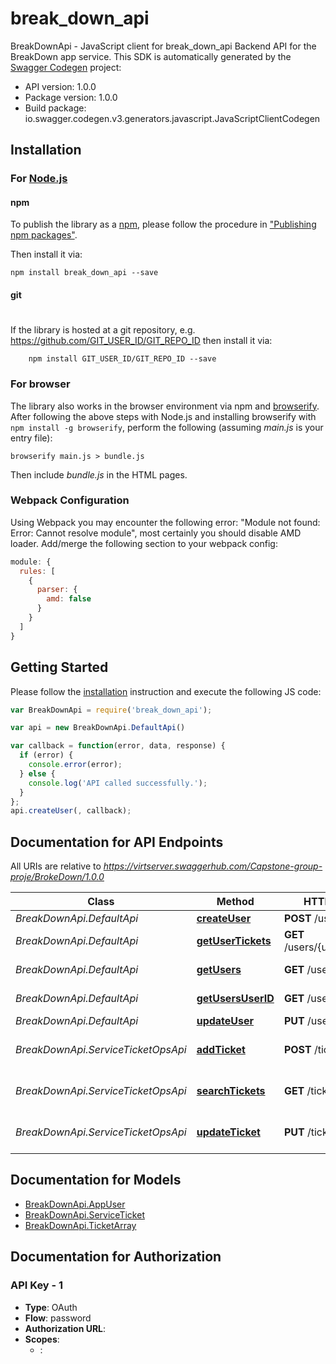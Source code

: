 # break_down_api

BreakDownApi - JavaScript client for break_down_api
Backend API for the BreakDown app service.
This SDK is automatically generated by the [Swagger Codegen](https://github.com/swagger-api/swagger-codegen) project:

- API version: 1.0.0
- Package version: 1.0.0
- Build package: io.swagger.codegen.v3.generators.javascript.JavaScriptClientCodegen

## Installation

### For [Node.js](https://nodejs.org/)

#### npm

To publish the library as a [npm](https://www.npmjs.com/),
please follow the procedure in ["Publishing npm packages"](https://docs.npmjs.com/getting-started/publishing-npm-packages).

Then install it via:

```shell
npm install break_down_api --save
```

#### git
#
If the library is hosted at a git repository, e.g.
https://github.com/GIT_USER_ID/GIT_REPO_ID
then install it via:

```shell
    npm install GIT_USER_ID/GIT_REPO_ID --save
```

### For browser

The library also works in the browser environment via npm and [browserify](http://browserify.org/). After following
the above steps with Node.js and installing browserify with `npm install -g browserify`,
perform the following (assuming *main.js* is your entry file):

```shell
browserify main.js > bundle.js
```

Then include *bundle.js* in the HTML pages.

### Webpack Configuration

Using Webpack you may encounter the following error: "Module not found: Error:
Cannot resolve module", most certainly you should disable AMD loader. Add/merge
the following section to your webpack config:

```javascript
module: {
  rules: [
    {
      parser: {
        amd: false
      }
    }
  ]
}
```

## Getting Started

Please follow the [installation](#installation) instruction and execute the following JS code:

```javascript
var BreakDownApi = require('break_down_api');

var api = new BreakDownApi.DefaultApi()

var callback = function(error, data, response) {
  if (error) {
    console.error(error);
  } else {
    console.log('API called successfully.');
  }
};
api.createUser(, callback);
```

## Documentation for API Endpoints

All URIs are relative to *https://virtserver.swaggerhub.com/Capstone-group-proje/BrokeDown/1.0.0*

Class | Method | HTTP request | Description
------------ | ------------- | ------------- | -------------
*BreakDownApi.DefaultApi* | [**createUser**](docs/DefaultApi.md#createUser) | **POST** /users | 
*BreakDownApi.DefaultApi* | [**getUserTickets**](docs/DefaultApi.md#getUserTickets) | **GET** /users/{userID}/tickets | Get tickets for user
*BreakDownApi.DefaultApi* | [**getUsers**](docs/DefaultApi.md#getUsers) | **GET** /users | Query Users
*BreakDownApi.DefaultApi* | [**getUsersUserID**](docs/DefaultApi.md#getUsersUserID) | **GET** /users/{userID} | Get specific user
*BreakDownApi.DefaultApi* | [**updateUser**](docs/DefaultApi.md#updateUser) | **PUT** /users/{userID} | 
*BreakDownApi.ServiceTicketOpsApi* | [**addTicket**](docs/ServiceTicketOpsApi.md#addTicket) | **POST** /tickets | adds an service Ticket
*BreakDownApi.ServiceTicketOpsApi* | [**searchTickets**](docs/ServiceTicketOpsApi.md#searchTickets) | **GET** /tickets | Fetch service tickets
*BreakDownApi.ServiceTicketOpsApi* | [**updateTicket**](docs/ServiceTicketOpsApi.md#updateTicket) | **PUT** /tickets | adds an service Ticket

## Documentation for Models

 - [BreakDownApi.AppUser](docs/AppUser.md)
 - [BreakDownApi.ServiceTicket](docs/ServiceTicket.md)
 - [BreakDownApi.TicketArray](docs/TicketArray.md)

## Documentation for Authorization


### API Key - 1

- **Type**: OAuth
- **Flow**: password
- **Authorization URL**: 
- **Scopes**: 
  - : 

